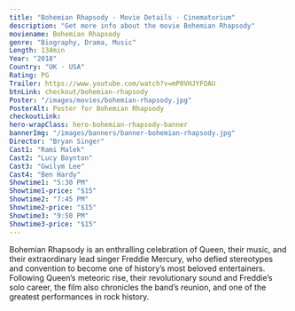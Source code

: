 ```yaml
---
title: "Bohemian Rhapsody · Movie Details · Cinematorium"
description: "Get more info about the movie Bohemian Rhapsody"
moviename: Bohemian Rhapsody
genre: "Biography, Drama, Music"
Length: 134min
Year: "2018"
Country: "UK · USA"
Rating: PG
Trailer: https://www.youtube.com/watch?v=mP0VHJYFOAU
btnLink: checkout/bohemian-rhapsody
Poster: "/images/movies/bohemian-rhapsody.jpg"
PosterAlt: Poster for Bohemian Rhapsody
checkoutLink:
hero-wrapClass: hero-bohemian-rhapsody-banner
bannerImg: "/images/banners/banner-bohemian-rhapsody.jpg"
Director: "Bryan Singer"
Cast1: "Rami Malek"
Cast2: "Lucy Boynton"
Cast3: "Gwilym Lee"
Cast4: "Ben Hardy"
Showtime1: "5:30 PM"
Showtime1-price: "$15"
Showtime2: "7:45 PM"
Showtime2-price: "$15"
Showtime3: "9:50 PM"
Showtime3-price: "$15"
---
```

Bohemian Rhapsody is an enthralling celebration of Queen, their music, and their extraordinary lead singer Freddie Mercury, who defied stereotypes and convention to become one of history’s most beloved entertainers. Following Queen’s meteoric rise, their revolutionary sound and Freddie’s solo career, the film also chronicles the band’s reunion, and one of the greatest performances in rock history.
